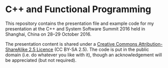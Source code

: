 # C++ and Functional Programming

This repository contains the presentation file and example code for my
presentation at the C++ and System Software Summit 2016 held in Shanghai,
China on 28–29 October 2016.

The presentation content is shared under a [Creative Commons
Attribution-ShareAlike 2.5 Licence][1] (CC BY-SA 2.5).  The code is put
in the public domain (i.e. do whatever you like with it), though an
acknowledgement will be appreciated (but not required).

[1]: http://creativecommons.org/licenses/by-sa/2.5/
